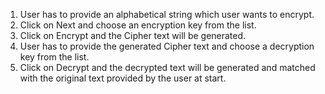 1) User has to provide an alphabetical string which user wants to encrypt.<br>
2) Click on Next and choose an encryption key from the list.<br>
3) Click on Encrypt and the Cipher text will be generated.<br>
4) User has to provide the generated Cipher text and choose a decryption key from the list.<br>
5) Click on Decrypt and the decrypted text will be generated and matched with the original text provided by the user at start.<br>
